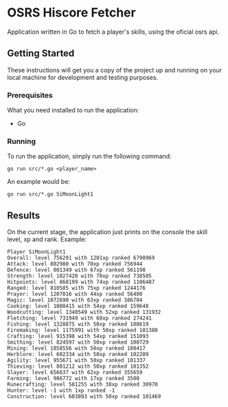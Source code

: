 # OSRS Hiscore Fetcher

Application written in Go to fetch a player's skills, using the oficial osrs api.

## Getting Started

These instructions will get you a copy of the project up and running on your local machine for development and testing purposes.

### Prerequisites

What you need installed to run the application:

- Go

### Running

To run the application, simply run the following command:

```
go run src/*.go <player_name>
```

An example would be:


```
go run src/*.go SiMoonLight1
```

## Results

On the current stage, the application just prints on the console the skill level, xp and rank. Example:

```
Player SiMoonLight1 
Overall: level 756291 with 1201xp ranked 6790969 
Attack: level 802980 with 70xp ranked 756944 
Defence: level 801349 with 67xp ranked 561198 
Strength: level 1027420 with 70xp ranked 738505 
Hitpoints: level 868199 with 74xp ranked 1106487 
Ranged: level 810585 with 75xp ranked 1244176 
Prayer: level 1207016 with 44xp ranked 56400 
Magic: level 1072690 with 63xp ranked 386704 
Cooking: level 1080415 with 54xp ranked 159648 
Woodcutting: level 1340549 with 52xp ranked 131932 
Fletching: level 731949 with 60xp ranked 274241 
Fishing: level 1328875 with 50xp ranked 108619 
Firemaking: level 1175991 with 50xp ranked 101380 
Crafting: level 915398 with 54xp ranked 151093 
Smithing: level 824597 with 50xp ranked 108729 
Mining: level 1058556 with 50xp ranked 108417 
Herblore: level 602334 with 50xp ranked 102209 
Agility: level 955671 with 50xp ranked 101337 
Thieving: level 801212 with 50xp ranked 101352 
Slayer: level 656637 with 62xp ranked 355659 
Farming: level 986772 with 17xp ranked 3500 
Runecrafting: level 581255 with 38xp ranked 30970 
Hunter: level -1 with 1xp ranked -1 
Construction: level 603893 with 50xp ranked 101469 
```

